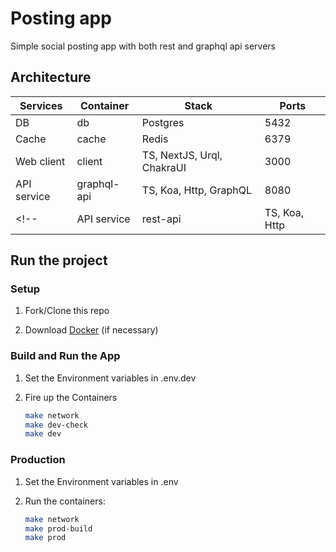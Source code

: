 # Posting app

Simple social posting app with both rest and graphql api servers

## Architecture

| Services            | Container     | Stack                      | Ports |
| ------------------- | --------------| -------------------------- | ----- |
| DB                  | db            | Postgres                   | 5432  |
| Cache               | cache         | Redis                      | 6379  |
| Web client          | client        | TS, NextJS, Urql, ChakraUI | 3000  |
| API service         | graphql-api   | TS, Koa, Http, GraphQL     | 8080  |
<!-- | API service         | rest-api      | TS, Koa, Http              | 8080  | -->

## Run the project

### Setup

1. Fork/Clone this repo

1. Download [Docker](https://docs.docker.com/docker-for-mac/install/) (if necessary)

### Build and Run the App

1. Set the Environment variables in .env.dev

1. Fire up the Containers

   ```sh
   make network
   make dev-check
   make dev
   ```

### Production

1. Set the Environment variables in .env

1. Run the containers:

   ```sh
   make network
   make prod-build
   make prod
   ```
